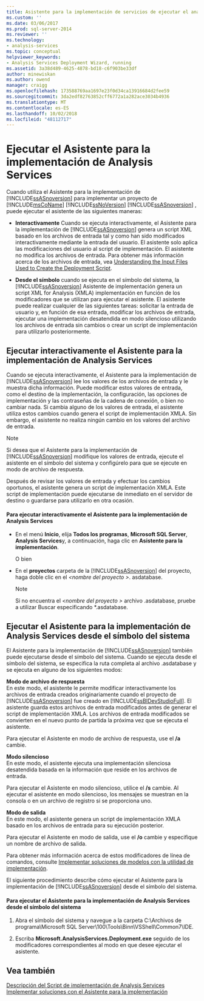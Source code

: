 ```yaml
---
title: Asistente para la implementación de servicios de ejecutar el análisis | Microsoft Docs
ms.custom: ''
ms.date: 03/06/2017
ms.prod: sql-server-2014
ms.reviewer: ''
ms.technology:
- analysis-services
ms.topic: conceptual
helpviewer_keywords:
- Analysis Services Deployment Wizard, running
ms.assetid: 3a38d489-4625-4878-bd18-c6f903be33df
author: minewiskan
ms.author: owend
manager: craigg
ms.openlocfilehash: 173588769aa1697e23f0d34ca13916684d2fee59
ms.sourcegitcommit: 3da2edf82763852cff6772a1a282ace3034b4936
ms.translationtype: MT
ms.contentlocale: es-ES
ms.lasthandoff: 10/02/2018
ms.locfileid: "48112717"
---
```

# <a name="running-the-analysis-services-deployment-wizard"></a>Ejecutar el Asistente para la implementación de Analysis Services
  Cuando utiliza el Asistente para la implementación de [!INCLUDE[ssASnoversion](../../includes/ssasnoversion-md.md)] para implementar un proyecto de [!INCLUDE[msCoName](../../includes/msconame-md.md)] [!INCLUDE[ssNoVersion](../../includes/ssnoversion-md.md)] [!INCLUDE[ssASnoversion](../../includes/ssasnoversion-md.md)] , puede ejecutar el asistente de las siguientes maneras:  
  
-   **Interactivamente** Cuando se ejecuta interactivamente, el Asistente para la implementación de [!INCLUDE[ssASnoversion](../../includes/ssasnoversion-md.md)] genera un script XML basado en los archivos de entrada tal y como han sido modificados interactivamente mediante la entrada del usuario. El asistente solo aplica las modificaciones del usuario al script de implementación. El asistente no modifica los archivos de entrada. Para obtener más información acerca de los archivos de entrada, vea [Understanding the Input Files Used to Create the Deployment Script](deployment-script-files-input-used-to-create-deployment-script.md).  
  
-   **Desde el símbolo** cuando se ejecuta en el símbolo del sistema, la [!INCLUDE[ssASnoversion](../../includes/ssasnoversion-md.md)] Asistente de implementación genera un script XML for Analysis (XMLA) implementación en función de los modificadores que se utilizan para ejecutar el asistente. El asistente puede realizar cualquier de las siguientes tareas: solicitar la entrada de usuario y, en función de esa entrada, modificar los archivos de entrada, ejecutar una implementación desatendida en modo silencioso utilizando los archivos de entrada sin cambios o crear un script de implementación para utilizarlo posteriormente.  
  
## <a name="running-the-analysis-services-deployment-wizard-interactively"></a>Ejecutar interactivamente el Asistente para la implementación de Analysis Services  
 Cuando se ejecuta interactivamente, el Asistente para la implementación de [!INCLUDE[ssASnoversion](../../includes/ssasnoversion-md.md)] lee los valores de los archivos de entrada y le muestra dicha información. Puede modificar estos valores de entrada, como el destino de la implementación, la configuración, las opciones de implementación y las contraseñas de la cadena de conexión, o bien no cambiar nada. Si cambia alguno de los valores de entrada, el asistente utiliza estos cambios cuando genera el script de implementación XMLA. Sin embargo, el asistente no realiza ningún cambio en los valores del archivo de entrada.  
  
> [!NOTE]  
>  Si desea que el Asistente para la implementación de [!INCLUDE[ssASnoversion](../../includes/ssasnoversion-md.md)] modifique los valores de entrada, ejecute el asistente en el símbolo del sistema y configúrelo para que se ejecute en modo de archivo de respuesta.  
  
 Después de revisar los valores de entrada y efectuar los cambios oportunos, el asistente genera un script de implementación XMLA. Este script de implementación puede ejecutarse de inmediato en el servidor de destino o guardarse para utilizarlo en otra ocasión.  
  
#### <a name="to-run-the-analysis-services-deployment-wizard-interactively"></a>Para ejecutar interactivamente el Asistente para la implementación de Analysis Services  
  
-   En el menú **Inicio**, elija **Todos los programas**, **Microsoft SQL Server**, **Analysis Services**y, a continuación, haga clic en **Asistente para la implementación**.  
  
     O bien  
  
-   En el **proyectos** carpeta de la [!INCLUDE[ssASnoversion](../../includes/ssasnoversion-md.md)] del proyecto, haga doble clic en el  *\<nombre del proyecto >*. asdatabase.  
  
    > [!NOTE]  
    >  Si no encuentra el  *\<nombre del proyecto >* archivo .asdatabase, pruebe a utilizar Buscar especificando *.asdatabase.  
  
## <a name="running-the-analysis-services-deployment-wizard-at-the-command-prompt"></a>Ejecutar el Asistente para la implementación de Analysis Services desde el símbolo del sistema  
 El Asistente para la implementación de [!INCLUDE[ssASnoversion](../../includes/ssasnoversion-md.md)] también puede ejecutarse desde el símbolo del sistema. Cuando se ejecuta desde el símbolo del sistema, se especifica la ruta completa al archivo .asdatabase y se ejecuta en alguno de los siguientes modos:  
  
 **Modo de archivo de respuesta**  
 En este modo, el asistente le permite modificar interactivamente los archivos de entrada creados originariamente cuando el proyecto de [!INCLUDE[ssASnoversion](../../includes/ssasnoversion-md.md)] fue creado en [!INCLUDE[ssBIDevStudioFull](../../includes/ssbidevstudiofull-md.md)]. El asistente guarda estos archivos de entrada modificados antes de generar el script de implementación XMLA. Los archivos de entrada modificados se convierten en el nuevo punto de partida la próxima vez que se ejecuta el asistente.  
  
 Para ejecutar el Asistente en modo de archivo de respuesta, use el **/a** cambie.  
  
 **Modo silencioso**  
 En este modo, el asistente ejecuta una implementación silenciosa desatendida basada en la información que reside en los archivos de entrada.  
  
 Para ejecutar el Asistente en modo silencioso, utilice el **/s** cambie. Al ejecutar el asistente en modo silencioso, los mensajes se muestran en la consola o en un archivo de registro si se proporciona uno.  
  
 **Modo de salida**  
 En este modo, el asistente genera un script de implementación XMLA basado en los archivos de entrada para su ejecución posterior.  
  
 Para ejecutar el Asistente en modo de salida, use el **/o** cambie y especifique un nombre de archivo de salida.  
  
 Para obtener más información acerca de estos modificadores de línea de comandos, consulte [Implementar soluciones de modelos con la utilidad de implementación](deploy-model-solutions-with-the-deployment-utility.md).  
  
 El siguiente procedimiento describe cómo ejecutar el Asistente para la implementación de [!INCLUDE[ssASnoversion](../../includes/ssasnoversion-md.md)] desde el símbolo del sistema.  
  
#### <a name="to-run-the-analysis-services-deployment-wizard-at-the-command-prompt"></a>Para ejecutar el Asistente para la implementación de Analysis Services desde el símbolo del sistema  
  
1.  Abra el símbolo del sistema y navegue a la carpeta C:\Archivos de programa\Microsoft SQL Server\100\Tools\Binn\VSShell\Common7\IDE.  
  
2.  Escriba **Microsoft.AnalysisServices.Deployment.exe** seguido de los modificadores correspondientes al modo en que desee ejecutar el asistente.  
  
## <a name="see-also"></a>Vea también  
 [Descripción del Script de implementación de Analysis Services](understanding-the-analysis-services-deployment-script.md)   
 [Implementar soluciones con el Asistente para la implementación](deploy-model-solutions-using-the-deployment-wizard.md)  
  
  
